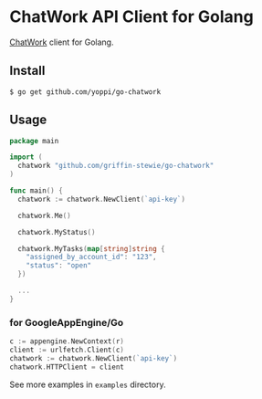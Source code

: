 # ChatWork API Client for Golang

[ChatWork](http://www.chatwork.com/) client for Golang.

## Install

```
$ go get github.com/yoppi/go-chatwork
```

## Usage

```go
package main

import (
  chatwork "github.com/griffin-stewie/go-chatwork"
)

func main() {
  chatwork := chatwork.NewClient(`api-key`)

  chatwork.Me()

  chatwork.MyStatus()

  chatwork.MyTasks(map[string]string {
    "assigned_by_account_id": "123",
    "status": "open"
  })

  ...
}
```

### for GoogleAppEngine/Go

```go
c := appengine.NewContext(r)
client := urlfetch.Client(c)
chatwork := chatwork.NewClient(`api-key`)
chatwork.HTTPClient = client
```

See more examples in `examples` directory.
